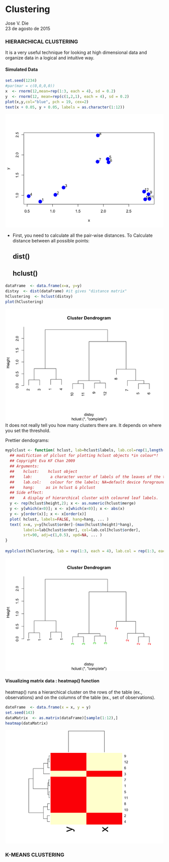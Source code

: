 # Clustering
Jose V. Die  
23 de agosto de 2015  
### HIERARCHICAL CLUSTERING
It is a very useful technique for looking at high dimensional data and organize data
in a logical and intuitive way.  

#### Simulated Data

```r
set.seed(1234)
#par(mar = c(0,0,0,0))
x  <- rnorm(12,mean=rep(1:3, each = 4), sd = 0.2)
y  <- rnorm(12, mean=rep(c(1,2,1), each = 4), sd = 0.2)
plot(x,y,col="blue", pch = 19, cex=2)
text(x + 0.05, y + 0.05, labels = as.character(1:12))
```

![](hclustering_files/figure-html/unnamed-chunk-1-1.png) 
* First, you need to calculate all the pair-wise distances. To Calculate distance 
between all possible points:  
    ## dist()  
    ## hclust()  


```r
dataFrame  <- data.frame(x=x, y=y)
distxy  <- dist(dataFrame) #it gives "distance matrix"
hClustering  <- hclust(distxy)
plot(hClustering)
```

![](hclustering_files/figure-html/unnamed-chunk-2-1.png) 
It does not really tell you how many clusters there are. It depends on where you 
set the threshold.

  
Prettier dendograms:

```r
myplclust <- function( hclust, lab=hclust$labels, lab.col=rep(1,length(hclust$labels)), hang=0.1,...){
  ## modifiction of plclust for plotting hclust objects *in colour*!
  ## Copyright Eva KF Chan 2009
  ## Arguments:
  ##    hclust:    hclust object
  ##    lab:        a character vector of labels of the leaves of the tree
  ##    lab.col:    colour for the labels; NA=default device foreground colour
  ##    hang:     as in hclust & plclust
  ## Side effect:
  ##    A display of hierarchical cluster with coloured leaf labels.
  y <- rep(hclust$height,2); x <- as.numeric(hclust$merge)
  y <- y[which(x<0)]; x <- x[which(x<0)]; x <- abs(x)
  y <- y[order(x)]; x <- x[order(x)]
  plot( hclust, labels=FALSE, hang=hang, ... )
  text( x=x, y=y[hclust$order]-(max(hclust$height)*hang),
        labels=lab[hclust$order], col=lab.col[hclust$order], 
        srt=90, adj=c(1,0.5), xpd=NA, ... )
}

myplclust(hClustering, lab = rep(1:3, each = 4), lab.col = rep(1:3, each = 4))
```

![](hclustering_files/figure-html/unnamed-chunk-3-1.png) 

#### Visualizing matrix data : heatmap() function

heatmap() runs a hierarchical cluster on the rows of the table (ex., observations) 
and on the columns of the table (ex., set of observations).

```r
dateFrame  <- data.frame(x = x, y = y)
set.seed(143)
dataMatrix  <- as.matrix(dataFrame)[sample(1:12),]
heatmap(dataMatrix)
```

![](hclustering_files/figure-html/unnamed-chunk-4-1.png) 

### K-MEANS CLUSTERING

